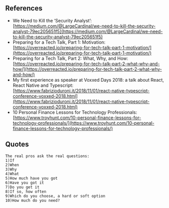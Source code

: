 ## References

- We Need to Kill the ‘Security Analyst’: [https://medium.com/@LargeCardinal/we-need-to-kill-the-security-analyst-79ec205651f5](https://medium.com/@LargeCardinal/we-need-to-kill-the-security-analyst-79ec205651f5)
- Preparing for a Tech Talk, Part 1: Motivation: [https://overreacted.io/preparing-for-tech-talk-part-1-motivation/](https://overreacted.io/preparing-for-tech-talk-part-1-motivation/)
- Preparing for a Tech Talk, Part 2: What, Why, and How: [https://overreacted.io/preparing-for-tech-talk-part-2-what-why-and-how/](https://overreacted.io/preparing-for-tech-talk-part-2-what-why-and-how/)
- My first experience as speaker at Voxxed Days 2018: a talk about React, React Native and Typescript: [https://www.fabrizioduroni.it/2018/11/01/react-native-typescript-conference-voxxed-2018.html](https://www.fabrizioduroni.it/2018/11/01/react-native-typescript-conference-voxxed-2018.html)
- 10 Personal Finance Lessons for Technology Professionals: [https://www.troyhunt.com/10-personal-finance-lessons-for-technology-professionals/](https://www.troyhunt.com/10-personal-finance-lessons-for-technology-professionals/)

## Quotes

```
The real pros ask the real questions:
1)If
2)When
3)Why
4)What
5)How much have you got
6)Have you got it
7)Do you get it
8)If so, how often
9)Which do you choose, a hard or soft option
10)How much do you need?
```
